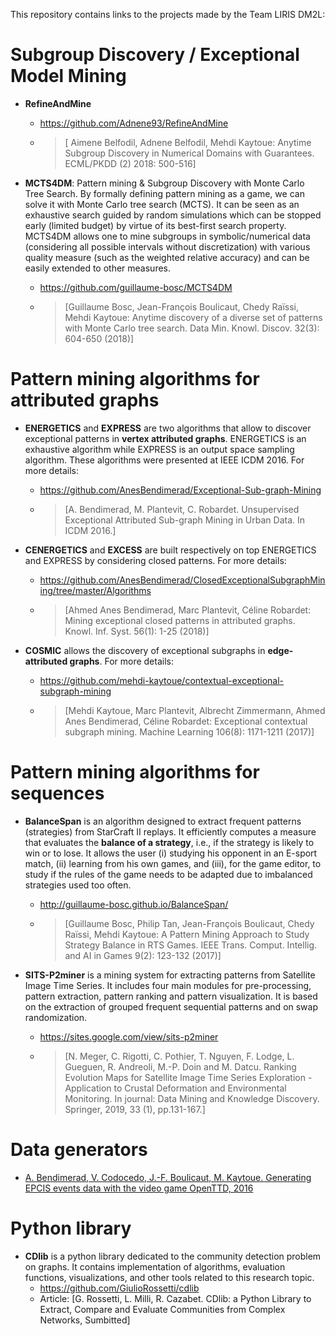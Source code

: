 This repository contains links to the projects made by the Team LIRIS DM2L:
# Subgroup Discovery / Exceptional Model Mining

* __RefineAndMine__
  * https://github.com/Adnene93/RefineAndMine
  * > [	Aimene Belfodil, Adnene Belfodil, Mehdi Kaytoue: Anytime Subgroup Discovery in Numerical Domains with Guarantees. ECML/PKDD (2) 2018: 500-516]

* __MCTS4DM__: Pattern mining & Subgroup Discovery with Monte Carlo Tree Search. By formally defining pattern mining as a game, we can  solve it with Monte Carlo tree search (MCTS). It can be seen as an exhaustive search guided by random simulations which can be stopped early (limited budget) by virtue of its best-first search property. MCTS4DM allows one to mine subgroups in symbolic/numerical data (considering all possible intervals without discretization) with various quality measure (such as the weighted relative accuracy) and can be easily extended to other measures.
  * https://github.com/guillaume-bosc/MCTS4DM
  * > [Guillaume Bosc, Jean-François Boulicaut, Chedy Raïssi, Mehdi Kaytoue:
Anytime discovery of a diverse set of patterns with Monte Carlo tree search. Data Min. Knowl. Discov. 32(3): 604-650 (2018)]

# Pattern mining algorithms for attributed graphs

* __ENERGETICS__ and __EXPRESS__ are two algorithms that allow to discover exceptional patterns in __vertex attributed graphs__. ENERGETICS is an exhaustive algorithm while EXPRESS is an output space sampling algorithm. These algorithms were presented at IEEE ICDM 2016. For more details:
  * https://github.com/AnesBendimerad/Exceptional-Sub-graph-Mining

  * > [A. Bendimerad, M. Plantevit, C. Robardet. Unsupervised Exceptional Attributed Sub-graph Mining in Urban Data. In ICDM 2016.] 
  
* __CENERGETICS__ and __EXCESS__   are built respectively on top  ENERGETICS and EXPRESS by considering closed patterns. For more details: 
  * https://github.com/AnesBendimerad/ClosedExceptionalSubgraphMining/tree/master/Algorithms
  * > [Ahmed Anes Bendimerad, Marc Plantevit, Céline Robardet: Mining exceptional closed patterns in attributed graphs. Knowl. Inf. Syst. 56(1): 1-25 (2018)]
 
* __COSMIC__ allows the discovery of exceptional subgraphs in __edge-attributed graphs__. For more details: 
  * https://github.com/mehdi-kaytoue/contextual-exceptional-subgraph-mining
  * > [Mehdi Kaytoue, Marc Plantevit, Albrecht Zimmermann, Ahmed Anes Bendimerad, Céline Robardet: Exceptional contextual subgraph mining. Machine Learning 106(8): 1171-1211 (2017)]

# Pattern mining algorithms for sequences 
* __BalanceSpan__ is an algorithm designed to extract frequent patterns (strategies) from StarCraft II replays. It efficiently computes a measure that evaluates the __balance of a strategy__, i.e., if the strategy is likely to win or to lose. It allows the user (i) studying his opponent in an E-sport match, (ii) learning from his own games, and (iii), for the game editor, to study if the rules of the game needs to be adapted due to imbalanced strategies used too often.
  * http://guillaume-bosc.github.io/BalanceSpan/
  * >[Guillaume Bosc, Philip Tan, Jean-François Boulicaut, Chedy Raïssi, Mehdi Kaytoue:
A Pattern Mining Approach to Study Strategy Balance in RTS Games. IEEE Trans. Comput. Intellig. and AI in Games 9(2): 123-132 (2017)]

* __SITS-P2miner__ is a mining system for extracting patterns from Satellite Image Time Series. It includes four main modules for pre-processing, pattern extraction, pattern ranking and pattern visualization. It is based on the extraction of grouped frequent sequential patterns and on swap randomization.
  * https://sites.google.com/view/sits-p2miner
  * > [N. Meger, C. Rigotti, C. Pothier, T. Nguyen, F. Lodge, L. Gueguen, R. Andreoli, M.-P. Doin and M. Datcu. Ranking Evolution Maps for Satellite Image Time Series Exploration - Application to Crustal Deformation and Environmental Monitoring. In journal: Data Mining and Knowledge Discovery. Springer, 2019, 33 (1), pp.131-167.]
  
# Data generators
* [A. Bendimerad, V. Codocedo, J.-F. Boulicaut, M. Kaytoue. Generating EPCIS events data with the video game OpenTTD, 2016](https://anesbendimerad.github.io/EPCIS-Events-Generator-Based-On-OpenTTD/)

# Python library
* __CDlib__ is a python library dedicated to the community detection problem on graphs. It contains implementation of algorithms, evaluation functions, visualizations, and other tools related to this research topic. 
  * https://github.com/GiulioRossetti/cdlib
  * Article: [G. Rossetti, L. Milli, R. Cazabet. CDlib: a Python Library to Extract, Compare and Evaluate Communities from Complex Networks, Sumbitted]
